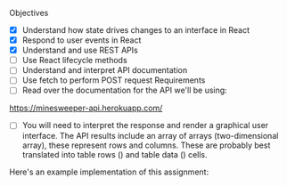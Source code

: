 Objectives
- [X] Understand how state drives changes to an interface in React
- [X] Respond to user events in React
- [X] Understand and use REST APIs
- [ ] Use React lifecycle methods
- [ ] Understand and interpret API documentation
- [ ] Use fetch to perform POST request
Requirements
- [ ] Read over the documentation for the API we'll be using:

https://minesweeper-api.herokuapp.com/

- [ ] You will need to interpret the response and render a graphical user interface. The API results include an array of arrays (two-dimensional array), these represent rows and columns. These are probably best translated into table rows (<tr>) and table data (<td>) cells.

Here's an example implementation of this assignment: